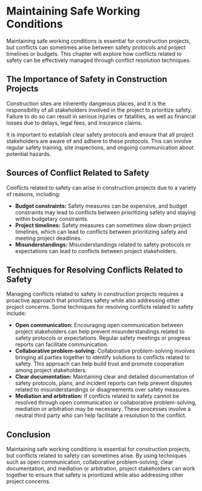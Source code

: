 # Maintaining Safe Working Conditions

Maintaining safe working conditions is essential for construction projects, but conflicts can sometimes arise between safety protocols and project timelines or budgets. This chapter will explore how conflicts related to safety can be effectively managed through conflict resolution techniques.

The Importance of Safety in Construction Projects
-------------------------------------------------

Construction sites are inherently dangerous places, and it is the responsibility of all stakeholders involved in the project to prioritize safety. Failure to do so can result in serious injuries or fatalities, as well as financial losses due to delays, legal fees, and insurance claims.

It is important to establish clear safety protocols and ensure that all project stakeholders are aware of and adhere to these protocols. This can involve regular safety training, site inspections, and ongoing communication about potential hazards.

Sources of Conflict Related to Safety
-------------------------------------

Conflicts related to safety can arise in construction projects due to a variety of reasons, including:

* **Budget constraints:** Safety measures can be expensive, and budget constraints may lead to conflicts between prioritizing safety and staying within budgetary constraints.
* **Project timelines:** Safety measures can sometimes slow down project timelines, which can lead to conflicts between prioritizing safety and meeting project deadlines.
* **Misunderstandings:** Misunderstandings related to safety protocols or expectations can lead to conflicts between project stakeholders.

Techniques for Resolving Conflicts Related to Safety
----------------------------------------------------

Managing conflicts related to safety in construction projects requires a proactive approach that prioritizes safety while also addressing other project concerns. Some techniques for resolving conflicts related to safety include:

* **Open communication:** Encouraging open communication between project stakeholders can help prevent misunderstandings related to safety protocols or expectations. Regular safety meetings or progress reports can facilitate communication.
* **Collaborative problem-solving:** Collaborative problem-solving involves bringing all parties together to identify solutions to conflicts related to safety. This approach can help build trust and promote cooperation among project stakeholders.
* **Clear documentation:** Maintaining clear and detailed documentation of safety protocols, plans, and incident reports can help prevent disputes related to misunderstandings or disagreements over safety measures.
* **Mediation and arbitration:** If conflicts related to safety cannot be resolved through open communication or collaborative problem-solving, mediation or arbitration may be necessary. These processes involve a neutral third party who can help facilitate a resolution to the conflict.

Conclusion
----------

Maintaining safe working conditions is essential for construction projects, but conflicts related to safety can sometimes arise. By using techniques such as open communication, collaborative problem-solving, clear documentation, and mediation or arbitration, project stakeholders can work together to ensure that safety is prioritized while also addressing other project concerns.
